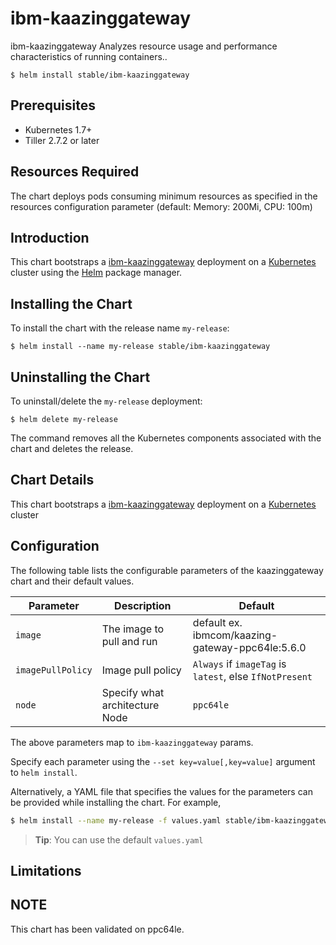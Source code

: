 # ibm-kaazinggateway

ibm-kaazinggateway Analyzes resource usage and performance characteristics of running containers..

```console
$ helm install stable/ibm-kaazinggateway
```

## Prerequisites

- Kubernetes 1.7+ 
- Tiller 2.7.2 or later

## Resources Required
The chart deploys pods consuming minimum resources as specified in the resources configuration parameter (default: Memory: 200Mi, CPU: 100m)

## Introduction

This chart bootstraps a [ibm-kaazinggateway](https://hub.docker.com/r/ibmcom/kaazing-gateway-ppc64le/) deployment on a [Kubernetes](http://kubernetes.io) cluster using the [Helm](https://helm.sh) package manager.


## Installing the Chart

To install the chart with the release name `my-release`:

```console
$ helm install --name my-release stable/ibm-kaazinggateway
```

## Uninstalling the Chart

To uninstall/delete the `my-release` deployment:

```console
$ helm delete my-release
```

The command removes all the Kubernetes components associated with the chart and deletes the release.

## Chart Details
This chart bootstraps a [ibm-kaazinggateway](https://hub.docker.com/r/ibmcom/kaazing-gateway-ppc64le/) deployment on a [Kubernetes](http://kubernetes.io) cluster


## Configuration

The following table lists the configurable parameters of the kaazinggateway chart and their default values.

|      Parameter            |          Description            |                         Default                         |
|---------------------------|---------------------------------|---------------------------------------------------------|
| `image`                   | The image to pull and run       | default ex. ibmcom/kaazing-gateway-ppc64le:5.6.0        |
| `imagePullPolicy`         | Image pull policy               | `Always` if `imageTag` is `latest`, else `IfNotPresent` |
| `node`                    | Specify what architecture Node  |            `ppc64le`                                    |


The above parameters map to `ibm-kaazinggateway` params.

Specify each parameter using the `--set key=value[,key=value]` argument to `helm install`. 

Alternatively, a YAML file that specifies the values for the parameters can be provided while installing the chart. For example,

```bash
$ helm install --name my-release -f values.yaml stable/ibm-kaazinggateway
```

> **Tip**: You can use the default `values.yaml`

## Limitations

## NOTE
This chart has been validated on ppc64le.
